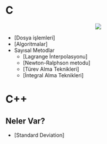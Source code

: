 # C

<p align="center">
    <img src="https://github-readme-stats.vercel.app/api/pin/?username=akcauser&repo=c">
</p>

* [Dosya işlemleri]
* [Algoritmalar]
* Sayısal Metodlar
	* [Lagrange İnterpolasyonu]
	* [Newton-Ralphson metodu]
	* [Türev Alma Teknikleri]
	* [İntegral Alma Teknikleri]


# C++

## Neler Var?

* [Standard Deviation]
